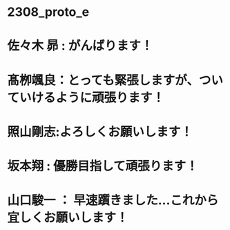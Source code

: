 # 2308_proto_e

# 佐々木 昴 : がんばります！
# 髙栁颯良：とっても緊張しますが、ついていけるように頑張ります！
# 照山剛志:よろしくお願いします！
# 坂本翔 : 優勝目指して頑張ります！
# 山口駿一 ： 早速躓きました...これから宜しくお願いします！
